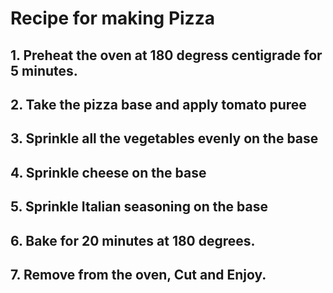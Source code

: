  # Recipe for making Pizza

 ## 1. Preheat the oven at 180 degress centigrade for 5 minutes.
 ## 2. Take the pizza base and apply tomato puree
 ## 3. Sprinkle all the vegetables evenly on the base
 ## 4. Sprinkle cheese on the base
 ## 5. Sprinkle Italian seasoning on the base
 ## 6. Bake for 20 minutes at 180 degrees.
 ## 7. Remove from the oven, Cut and Enjoy.

